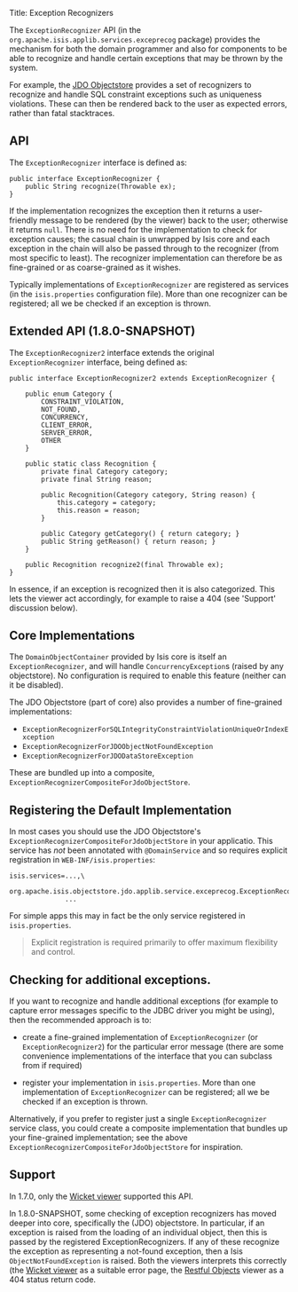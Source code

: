Title: Exception Recognizers

The `ExceptionRecognizer` API (in the `org.apache.isis.applib.services.exceprecog` package) provides the mechanism for 
both the domain programmer and also for components to be able to recognize and handle certain exceptions that may be 
thrown by the system.

For example, the [JDO Objectstore](../../components/objectstores/jdo/about.html) provides a set of recognizers to 
recognize and handle SQL constraint exceptions such as uniqueness violations.  These can then be rendered back to the 
user as expected errors, rather than fatal stacktraces.

## API

The `ExceptionRecognizer` interface is defined as:

    public interface ExceptionRecognizer {
        public String recognize(Throwable ex);
    }

If the implementation recognizes the exception then it returns a user-friendly message to be rendered (by the viewer) 
back to the user; otherwise it returns `null`.  There is no need for the implementation to check for exception causes; 
the casual chain is unwrapped by Isis core and each exception in the chain will also be passed through to the 
recognizer (from most specific to least).  The recognizer implementation can therefore be as fine-grained or as 
coarse-grained as it wishes.

Typically implementations of `ExceptionRecognizer` are registered as services (in the `isis.properties` configuration 
file). More than one recognizer can be registered; all we be checked if an exception is thrown.

## Extended API (1.8.0-SNAPSHOT)

The `ExceptionRecognizer2` interface extends the original `ExceptionRecognizer` interface, being defined as:

    public interface ExceptionRecognizer2 extends ExceptionRecognizer {
    
        public enum Category {
            CONSTRAINT_VIOLATION,
            NOT_FOUND,
            CONCURRENCY,
            CLIENT_ERROR,
            SERVER_ERROR,
            OTHER
        }
    
        public static class Recognition {
            private final Category category;
            private final String reason;
    
            public Recognition(Category category, String reason) {
                this.category = category;
                this.reason = reason;
            }
    
            public Category getCategory() { return category; }
            public String getReason() { return reason; }
        }
    
        public Recognition recognize2(final Throwable ex);
    }

In essence, if an exception is recognized then it is also categorized.  This lets the viewer act accordingly, for 
example to raise a 404 (see 'Support' discussion below).

## Core Implementations

The `DomainObjectContainer` provided by Isis core is itself an `ExceptionRecognizer`, and will handle 
`ConcurrencyException`s (raised by any objectstore).  No configuration is required to enable this feature (neither can 
it be disabled).

The JDO Objectstore (part of core) also provides a number of fine-grained implementations:

* `ExceptionRecognizerForSQLIntegrityConstraintViolationUniqueOrIndexException`
* `ExceptionRecognizerForJDOObjectNotFoundException`
* `ExceptionRecognizerForJDODataStoreException`

These are bundled up into a composite, `ExceptionRecognizerCompositeForJdoObjectStore`.

## Registering the Default Implementation

In most cases you should use the JDO Objectstore's `ExceptionRecognizerCompositeForJdoObjectStore` in your applicatio.
This service has *not* been annotated with `@DomainService` and so requires explicit registration in 
`WEB-INF/isis.properties`:

    isis.services=...,\
                  org.apache.isis.objectstore.jdo.applib.service.exceprecog.ExceptionRecognizerCompositeForJdoObjectStore,\
                  ...

For simple apps this may in fact be the only service registered in `isis.properties`.

> Explicit registration is required primarily to offer maximum flexibility and control.

## Checking for additional exceptions.

If you want to recognize and handle additional exceptions (for example to capture error messages specific to the 
JDBC driver you might be using), then the recommended approach is to:

* create a fine-grained implementation of `ExceptionRecognizer` (or `ExceptionRecognizer2`) for the particular error 
message (there are some convenience implementations of the interface that you can subclass from if required)

* register your implementation in `isis.properties`.  More than one implementation of `ExceptionRecognizer` can be 
  registered; all we be checked if an exception is thrown.

Alternatively, if you prefer to register just a single `ExceptionRecognizer` service class, you could create a 
composite implementation that bundles up your fine-grained implementation; see the above 
`ExceptionRecognizerCompositeForJdoObjectStore` for inspiration.

## Support

In 1.7.0, only the [Wicket viewer](../../components/viewers/wicket/about.html) supported this API.

In 1.8.0-SNAPSHOT, some checking of exception recognizers has moved deeper into core, specifically the (JDO) objectstore.
In particular, if an exception is raised from the loading of an individual object, then this is passed by the
registered ExceptionRecognizers.  If any of these recognize the exception as representing a not-found exception, then
a Isis `ObjectNotFoundException` is raised.  Both the viewers interprets this correctly (the 
[Wicket viewer](../../components/viewers/wicket/about.html) as a suitable error page, the 
[Restful Objects](../../components/viewers/restfulobjects/about.html) viewer as a 404 status return code.
 
